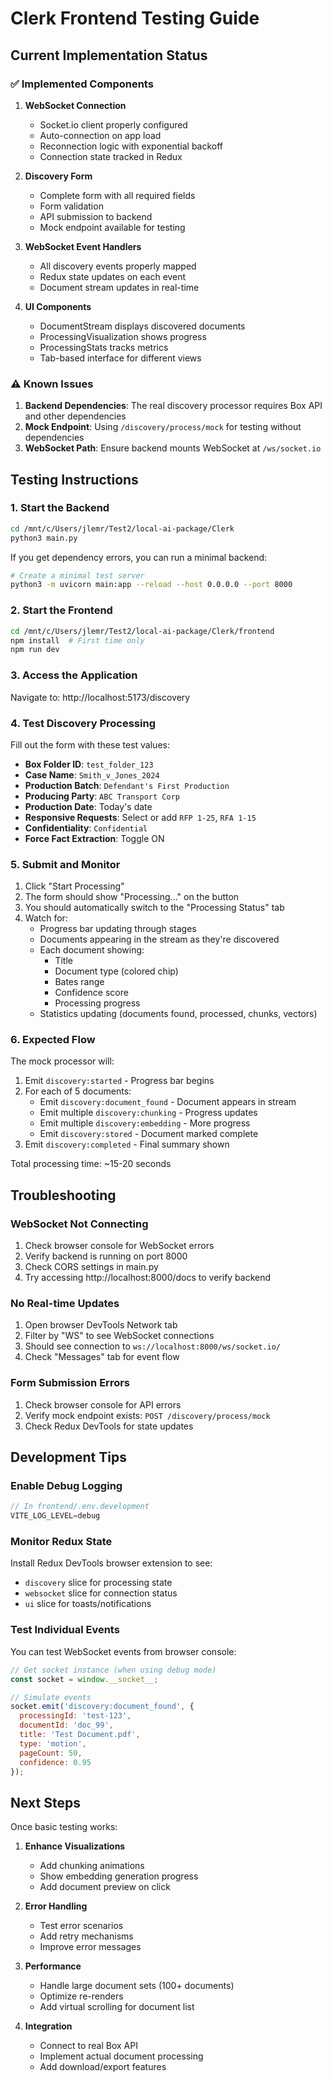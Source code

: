 # Clerk Frontend Testing Guide

## Current Implementation Status

### ✅ Implemented Components

1. **WebSocket Connection**
   - Socket.io client properly configured
   - Auto-connection on app load
   - Reconnection logic with exponential backoff
   - Connection state tracked in Redux

2. **Discovery Form**
   - Complete form with all required fields
   - Form validation
   - API submission to backend
   - Mock endpoint available for testing

3. **WebSocket Event Handlers**
   - All discovery events properly mapped
   - Redux state updates on each event
   - Document stream updates in real-time

4. **UI Components**
   - DocumentStream displays discovered documents
   - ProcessingVisualization shows progress
   - ProcessingStats tracks metrics
   - Tab-based interface for different views

### ⚠️ Known Issues

1. **Backend Dependencies**: The real discovery processor requires Box API and other dependencies
2. **Mock Endpoint**: Using `/discovery/process/mock` for testing without dependencies
3. **WebSocket Path**: Ensure backend mounts WebSocket at `/ws/socket.io`

## Testing Instructions

### 1. Start the Backend

```bash
cd /mnt/c/Users/jlemr/Test2/local-ai-package/Clerk
python3 main.py
```

If you get dependency errors, you can run a minimal backend:
```bash
# Create a minimal test server
python3 -m uvicorn main:app --reload --host 0.0.0.0 --port 8000
```

### 2. Start the Frontend

```bash
cd /mnt/c/Users/jlemr/Test2/local-ai-package/Clerk/frontend
npm install  # First time only
npm run dev
```

### 3. Access the Application

Navigate to: http://localhost:5173/discovery

### 4. Test Discovery Processing

Fill out the form with these test values:
- **Box Folder ID**: `test_folder_123`
- **Case Name**: `Smith_v_Jones_2024`
- **Production Batch**: `Defendant's First Production`
- **Producing Party**: `ABC Transport Corp`
- **Production Date**: Today's date
- **Responsive Requests**: Select or add `RFP 1-25`, `RFA 1-15`
- **Confidentiality**: `Confidential`
- **Force Fact Extraction**: Toggle ON

### 5. Submit and Monitor

1. Click "Start Processing"
2. The form should show "Processing..." on the button
3. You should automatically switch to the "Processing Status" tab
4. Watch for:
   - Progress bar updating through stages
   - Documents appearing in the stream as they're discovered
   - Each document showing:
     - Title
     - Document type (colored chip)
     - Bates range
     - Confidence score
     - Processing progress
   - Statistics updating (documents found, processed, chunks, vectors)

### 6. Expected Flow

The mock processor will:
1. Emit `discovery:started` - Progress bar begins
2. For each of 5 documents:
   - Emit `discovery:document_found` - Document appears in stream
   - Emit multiple `discovery:chunking` - Progress updates
   - Emit multiple `discovery:embedding` - More progress
   - Emit `discovery:stored` - Document marked complete
3. Emit `discovery:completed` - Final summary shown

Total processing time: ~15-20 seconds

## Troubleshooting

### WebSocket Not Connecting

1. Check browser console for WebSocket errors
2. Verify backend is running on port 8000
3. Check CORS settings in main.py
4. Try accessing http://localhost:8000/docs to verify backend

### No Real-time Updates

1. Open browser DevTools Network tab
2. Filter by "WS" to see WebSocket connections
3. Should see connection to `ws://localhost:8000/ws/socket.io/`
4. Check "Messages" tab for event flow

### Form Submission Errors

1. Check browser console for API errors
2. Verify mock endpoint exists: `POST /discovery/process/mock`
3. Check Redux DevTools for state updates

## Development Tips

### Enable Debug Logging

```typescript
// In frontend/.env.development
VITE_LOG_LEVEL=debug
```

### Monitor Redux State

Install Redux DevTools browser extension to see:
- `discovery` slice for processing state
- `websocket` slice for connection status
- `ui` slice for toasts/notifications

### Test Individual Events

You can test WebSocket events from browser console:
```javascript
// Get socket instance (when using debug mode)
const socket = window.__socket__;

// Simulate events
socket.emit('discovery:document_found', {
  processingId: 'test-123',
  documentId: 'doc_99',
  title: 'Test Document.pdf',
  type: 'motion',
  pageCount: 50,
  confidence: 0.95
});
```

## Next Steps

Once basic testing works:

1. **Enhance Visualizations**
   - Add chunking animations
   - Show embedding generation progress
   - Add document preview on click

2. **Error Handling**
   - Test error scenarios
   - Add retry mechanisms
   - Improve error messages

3. **Performance**
   - Handle large document sets (100+ documents)
   - Optimize re-renders
   - Add virtual scrolling for document list

4. **Integration**
   - Connect to real Box API
   - Implement actual document processing
   - Add download/export features